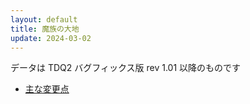```yaml
---
layout: default
title: 魔族の大地
update: 2024-03-02
---
```


データは TDQ2 バグフィックス版 rev 1.01 以降のものです

* [主な変更点](diff.md)
